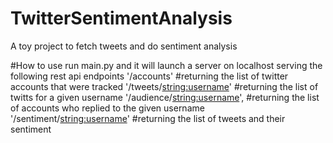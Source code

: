 # TwitterSentimentAnalysis
A toy project to fetch tweets and do sentiment analysis


#How to use
run main.py and it will launch a server on localhost serving the following rest api endpoints
'/accounts' #returning the list of twitter accounts that were tracked
'/tweets/<string:username>' #returning the list of twitts for a given username
'/audience/<string:username>', #returning the list of accounts who replied to the given username
'/sentiment/<string:username>' #returning the list of tweets and their sentiment
